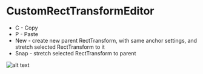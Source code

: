# CustomRectTransformEditor
- C - Copy  
- P - Paste  
- New - create new parent RectTransform, with same anchor settings, and stretch selected RectTransform to it  
- Snap - stretch selected RectTransform to parent  
  
    
![alt text](https://github.com/mitay-walle/CustomRectTransformEditor/blob/main/.github/Documentation/photo_2021-10-16_14-02-43.jpg?raw=true)
